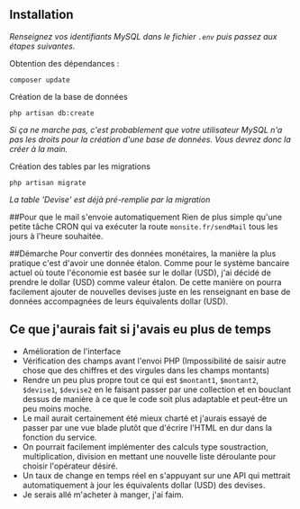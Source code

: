 ## Installation

_Renseignez vos identifiants MySQL dans le fichier ``.env`` puis passez aux étapes suivantes._

Obtention des dépendances : 
```
composer update
```
Création de la base de données
```
php artisan db:create
```
_Si ça ne marche pas, c'est probablement que votre utilisateur MySQL n'a pas les droits pour la création d'une base de données. Vous devrez donc la créer à la main._

Création des tables par les migrations
```
php artisan migrate
```
_La table 'Devise' est déjà pré-remplie par la migration_

##Pour que le mail s'envoie automatiquement
Rien de plus simple qu'une petite tâche CRON qui va exécuter la route ``monsite.fr/sendMail`` tous les jours à l'heure souhaitée.

##Démarche
Pour convertir des données monétaires, la manière la plus pratique c'est d'avoir une donnée étalon. Comme pour le système bancaire actuel où toute l'économie est basée sur le dollar (USD), j'ai décidé de prendre le dollar (USD) comme valeur étalon. De cette manière on pourra facilement ajouter de nouvelles devises juste en les renseignant en base de données accompagnées de leurs équivalents dollar (USD).

## Ce que j'aurais fait si j'avais eu plus de temps
+ Amélioration de l'interface
+ Vérification des champs avant l'envoi PHP (Impossibilité de saisir autre chose que des chiffres et des virgules dans les champs montants)
+ Rendre un peu plus propre tout ce qui est ``$montant1``, ``$montant2``, ``$devise1``, ``$devise2`` en le faisant passer par une collection et en bouclant dessus de manière à ce que le code soit plus adaptable et peut-être un peu moins moche.
+ Le mail aurait certainement été mieux charté et j'aurais essayé de passer par une vue blade plutôt que d'écrire l'HTML en dur dans la fonction du service.
+ On pourrait facilement implémenter des calculs type soustraction, multiplication, division en mettant une nouvelle liste déroulante pour choisir l'opérateur désiré.
+ Un taux de change en temps réel en s'appuyant sur une API qui mettrait automatiquement à jour les équivalents dollar (USD) des devises.
+ Je serais allé m'acheter à manger, j'ai faim. 
